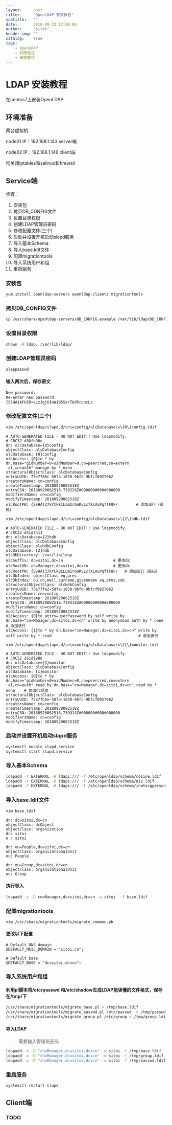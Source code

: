 ```yaml
---
layout:     post
title:      "OpenLDAP 安装教程"
subtitle:   ""
date:       2018-09-23 12:00:00
author:     "Sitoi"
header-img: ""
catalog:    true
tags:
    - OpenLDAP
    - 权限验证
    - 安装教程
---
```


# LDAP 安装教程

在centos7上安装OpenLDAP

## 环境准备

两台虚拟机

node01 IP：192.168.1.143 server端

node02 IP：192.168.1.146 client端

均关闭iptables和selinux和firewall

## Service端

步骤：

1. 安装包
2. 拷贝DB_CONFIG文件
3. 设置目录权限
4. 创建LDAP管理员密码
5. 修改配置文件(三个)
6. 启动并设置开机启动slapd服务
7. 导入基本Schema
8. 导入base.ldif文件
9. 配置migrationtools
10. 导入系统用户和组
11. 重启服务

### 安装包

```bash
yum install openldap-servers openldap-clients migrationtools
```

### 拷贝DB_CONFIG文件

```bash
cp /usr/share/openldap-servers/DB_CONFIG.example /var/lib/ldap/DB_CONFIG
```

### 设置目录权限

```bash
chown -R ldap. /var/lib/ldap/
```

### 创建LDAP管理员密码

```bash
slappasswd
```
#### 输入两次后，保存密文

```bash
New password:
Re-enter new password:
{SSHA}AFU2R+sLzJgjUIoW1B5SxcTUdFcuncLz
```

### 修改配置文件(三个)

```bash
vim /etc/openldap/slapd.d/cn\=config/olcDatabase\=\{0\}config.ldif
```

```vim
# AUTO-GENERATED FILE - DO NOT EDIT!! Use ldapmodify.
# CRC32 d30fb98e
dn: olcDatabase={0}config
objectClass: olcDatabaseConfig
olcDatabase: {0}config
olcAccess: {0}to * by dn.base="gidNumber=0+uidNumber=0,cn=peercred,cn=extern
 al,cn=auth" manage by * none
structuralObjectClass: olcDatabaseConfig
entryUUID: 73e7786c-50fa-1038-9bfb-9bfcf0927062
creatorsName: cn=config
createTimestamp: 20180920082518Z
entryCSN: 20180920082518.739228Z#000000#000#000000
modifiersName: cn=config
modifyTimestamp: 20180920082518Z
olcRootPW: {SSHA}37kYCk8iLCmIrGnRvLc7XLAuPqftFUF/        # 添加该行（密码）
```

```bash
vim /etc/openldap/slapd.d/cn\=config/olcDatabase\=\{2\}hdb.ldif
```


```vim
# AUTO-GENERATED FILE - DO NOT EDIT!! Use ldapmodify.
# CRC32 d41d7411
dn: olcDatabase={2}hdb
objectClass: olcDatabaseConfig
objectClass: olcHdbConfig
olcDatabase: {2}hdb
olcDbDirectory: /var/lib/ldap
olcSuffix: dc=sitoi,dc=cn                      # 更改dc
olcRootDN: cn=Manager,dc=sitoi,dc=cn           # 更改dc
olcRootPW: {SSHA}37kYCk8iLCmIrGnRvLc7XLAuPqftFUF/   # 添加该行（密码）
olcDbIndex: objectClass eq,pres
olcDbIndex: ou,cn,mail,surname,givenname eq,pres,sub
structuralObjectClass: olcHdbConfig
entryUUID: 73e77fe2-50fa-1038-9bfd-9bfcf0927062
creatorsName: cn=config
createTimestamp: 20180920082518Z
entryCSN: 20180920082518.739419Z#000000#000#000000
modifiersName: cn=config
modifyTimestamp: 20180920082518Z
olcAccess: {0}to attrs=userPassword by self write by dn.base="cn=Manager,dc=sitoi,dc=cn" write by anonymous auth by * none   # 添加该行
olcAccess: {1}to * by dn.base="cn=Manager,dc=sitoi,dc=cn" write by self write by * read                                      # 添加该行
```


```bash
vim /etc/openldap/slapd.d/cn\=config/olcDatabase\=\{1\}monitor.ldif
```


```vim
# AUTO-GENERATED FILE - DO NOT EDIT!! Use ldapmodify.
# CRC32 261d1986
dn: olcDatabase={1}monitor
objectClass: olcDatabaseConfig
olcDatabase: {1}monitor
olcAccess: {0}to * by dn.base="gidNumber=0+uidNumber=0,cn=peercred,cn=extern
 al,cn=auth" read by dn.base="cn=Manager,dc=sitoi,dc=cn" read by * none    # 修改dc信息
structuralObjectClass: olcDatabaseConfig
entryUUID: 73e77bbe-50fa-1038-9bfc-9bfcf0927062
creatorsName: cn=config
createTimestamp: 20180920082518Z
entryCSN: 20180920082518.739313Z#000000#000#000000
modifiersName: cn=config
modifyTimestamp: 20180920082518Z
```


### 启动并设置开机启动slapd服务

```bash
systemctl enable slapd.service
systemctl start slapd.service
```


### 导入基本Schema
```bash
ldapadd -Y EXTERNAL -H ldapi:/// -f /etc/openldap/schema/cosine.ldif
ldapadd -Y EXTERNAL -H ldapi:/// -f /etc/openldap/schema/nis.ldif
ldapadd -Y EXTERNAL -H ldapi:/// -f /etc/openldap/schema/inetorgperson.ldif
```

### 导入base.ldif文件

```bash
vim base.ldif
```

```vim
dn: dc=sitoi,dc=cn
objectClass: dcObject
objectClass: organization
dc: sitoi
o : sitoi

dn: ou=People,dc=sitoi,dc=cn
objectClass: organizationalUnit
ou: People

dn: ou=Group,dc=sitoi,dc=cn
objectClass: organizationalUnit
ou: Group
```

#### 执行导入

```bash
ldapadd -x -D cn=Manager,dc=sitoi,dc=cn -w sitoi  -f base.ldif
```


### 配置migrationtools

```
vim /usr/share/migrationtools/migrate_common.ph
```

#### 更改以下配置
```vim
# Default DNS domain
$DEFAULT_MAIL_DOMAIN = "sitoi.cn";

# Default base
$DEFAULT_BASE = "dc=sitoi,dc=cn";
```

### 导入系统用户和组

####  利用pl脚本将/etc/passwd 和/etc/shadow生成LDAP能读懂的文件格式，保存在/tmp/下

```bash
/usr/share/migrationtools/migrate_base.pl > /tmp/base.ldif
/usr/share/migrationtools/migrate_passwd.pl /etc/passwd  > /tmp/passwd.ldif
/usr/share/migrationtools/migrate_group.pl /etc/group > /tmp/group.ldif
```

#### 导入LDAP

> 需要输入管理员密码

```bash
ldapadd -x -D "cn=Manager,dc=sitoi,dc=cn" -w sitoi -f /tmp/base.ldif
ldapadd -x -D "cn=Manager,dc=sitoi,dc=cn" -w sitoi -f /tmp/group.ldif
ldapadd -x -D "cn=Manager,dc=sitoi,dc=cn" -w sitoi -f /tmp/passwd.ldif
```

### 重启服务

```bash
systemctl restart slapd
```

## Client端

### TODO


